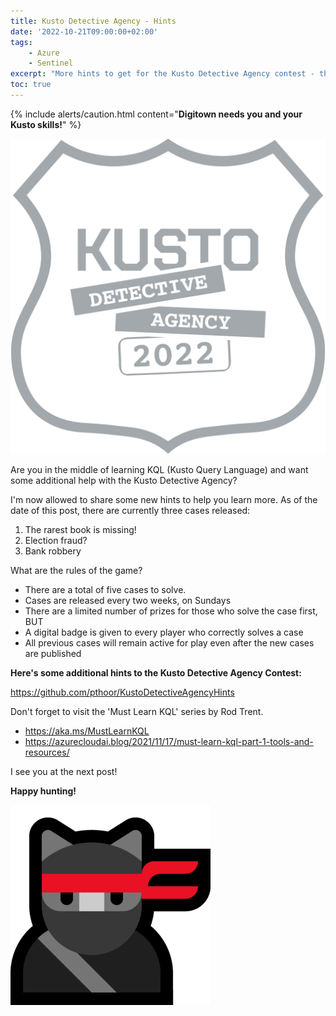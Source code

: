 ```yaml
---
title: Kusto Detective Agency - Hints
date: '2022-10-21T09:00:00+02:00'
tags: 
    - Azure
    - Sentinel
excerpt: "More hints to get for the Kusto Detective Agency contest - things aren’t always what they seem to be in Digitown"
toc: true
---
```

{% include alerts/caution.html content="**Digitown needs you and your Kusto skills!**" %}

![](/assets/kusto_detective_agency.png)

Are you in the middle of learning KQL (Kusto Query Language) and want some additional help with the Kusto Detective Agency?

I'm now allowed to share some new hints to help you learn more. 
As of the date of this post, there are currently three cases released:
1. The rarest book is missing!
2. Election fraud?
3. Bank robbery

What are the rules of the game?
- There are a total of five cases to solve.
- Cases are released every two weeks, on Sundays
- There are a limited number of prizes for those who solve the case first, BUT
- A digital badge is given to every player who correctly solves a case
- All previous cases will remain active for play even after the new cases are published

**Here's some additional hints to the Kusto Detective Agency Contest:**

<https://github.com/pthoor/KustoDetectiveAgencyHints>

Don't forget to visit the 'Must Learn KQL' series by Rod Trent.

- <https://aka.ms/MustLearnKQL>
- <https://azurecloudai.blog/2021/11/17/must-learn-kql-part-1-tools-and-resources/>

I see you at the next post!

**Happy hunting!**

![Ninja Cat](/assets/ninja-cat.png)